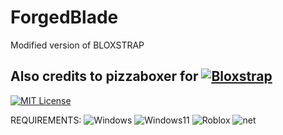 # ForgedBlade
Modified version of BLOXSTRAP

## Also credits to pizzaboxer for [![Bloxstrap](https://img.shields.io/badge/Bloxstrap-Official-purple?style=for-the-badge&logo=RobloxStudio)](https://github.com/pizzaboxer/bloxstrap)

[![MIT License](https://img.shields.io/badge/MIT-LICENSE-red?style=flat)](https://github.com/yinyangbalance/ForgedBlade/raw/main/LICENSE)

REQUIREMENTS:
![Windows](https://img.shields.io/badge/Windows-10-skyblue?style=for-the-badge&logo=windows10&spacing=2)
![Windows11](https://img.shields.io/badge/Windows-11-blue?style=for-the-badge&logo=windows11)
![Roblox](https://img.shields.io/badge/Roblox-lightgrey?style=for-the-badge&logo=roblox)
![net](https://img.shields.io/badge/.Net-purple?style=for-the-badge&logo=.net)
